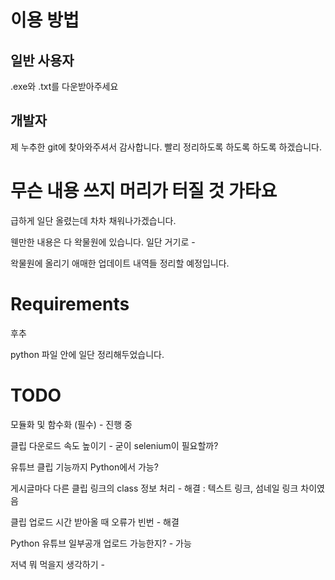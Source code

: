 # 이용 방법
## 일반 사용자
.exe와 .txt를 다운받아주세요

## 개발자
제 누추한 git에 찾아와주셔서 감사합니다. 빨리 정리하도록 하도록 하도록 하겠습니다.

# 무슨 내용 쓰지 머리가 터질 것 가타요
급하게 일단 올렸는데 차차 채워나가겠습니다.

웬만한 내용은 다 왁물원에 있습니다. 일단 거기로 - 

왁물원에 올리기 애매한 업데이트 내역들 정리할 예정입니다.

# Requirements

후추

python 파일 안에 일단 정리해두었습니다.

# TODO

모듈화 및 함수화 (필수)  - 진행 중

클립 다운로드 속도 높이기 - 굳이 selenium이 필요할까?

유튜브 클립 기능까지 Python에서 가능?

게시글마다 다른 클립 링크의 class 정보 처리 - 해결 : 텍스트 링크, 섬네일 링크 차이였음

클립 업로드 시간 받아올 때 오류가 빈번 - 해결

Python 유튜브 일부공개 업로드 가능한지? - 가능

저녁 뭐 먹을지 생각하기 - 
